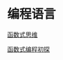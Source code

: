 # 编程语言

[函数式思维](http://zxfcumtcs.github.io/2019/11/17/functional/)

[函数式编程初探](http://www.ruanyifeng.com/blog/2012/04/functional_programming.html)